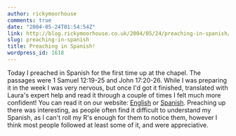 ```yaml
---
author: rickymoorhouse
comments: true
date: "2004-05-24T01:54:54Z"
link: http://blog.rickymoorhouse.co.uk/2004/05/24/preaching-in-spanish/
slug: preaching-in-spanish
title: Preaching in Spanish!
wordpress_id: 1618
---
```


Today I preached in Spanish for the first time up at the chapel. The passages were 1 Samuel 12:19-25 and John 17:20-26. While I was preparing it in the week I was very nervous, but once I'd got it finished, translated with Laura's expert help and read it through a couple of times I felt much more confident! You can read it on our website: [English](http://www.samespirit.net/articles/2004-05-23) or [Spanish](http://www.stuff.samespirit.net/articles/2004-05-23).  Preaching up there was interesting, as people often find it difficult to understand my Spanish, as I can't roll my R's enough for them to notice them, however I think most people followed at least some of it, and were appreciative.
